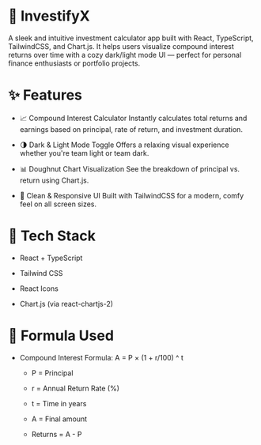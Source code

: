 # 🏦 InvestifyX

A sleek and intuitive investment calculator app built with React, TypeScript, TailwindCSS, and Chart.js.
It helps users visualize compound interest returns over time with a cozy dark/light mode UI — perfect for personal finance enthusiasts or portfolio projects.

# ✨ Features

- 📈 Compound Interest Calculator
  Instantly calculates total returns and earnings based on principal, rate of return, and investment duration.

- 🌗 Dark & Light Mode Toggle
  Offers a relaxing visual experience whether you're team light or team dark.

- 📊 Doughnut Chart Visualization
  See the breakdown of principal vs. return using Chart.js.

- 🧼 Clean & Responsive UI
  Built with TailwindCSS for a modern, comfy feel on all screen sizes.

# 🚀 Tech Stack

- React + TypeScript

- Tailwind CSS

- React Icons

- Chart.js (via react-chartjs-2)

# 🧮 Formula Used

- Compound Interest Formula: A = P × (1 + r/100) ^ t

  - P = Principal

  - r = Annual Return Rate (%)

  - t = Time in years

  - A = Final amount

  - Returns = A - P
